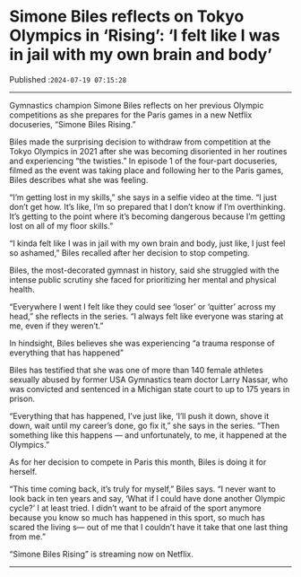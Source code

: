 # Simone Biles reflects on Tokyo Olympics in ‘Rising’: ‘I felt like I was in jail with my own brain and body’

Published :`2024-07-19 07:15:28`

---

Gymnastics champion Simone Biles reflects on her previous Olympic competitions as she prepares for the Paris games in a new Netflix docuseries, “Simone Biles Rising.”

Biles made the surprising decision to withdraw from competition at the Tokyo Olympics in 2021 after she was becoming disoriented in her routines and experiencing “the twisties.” In episode 1 of the four-part docuseries, filmed as the event was taking place and following her to the Paris games, Biles describes what she was feeling.

“I’m getting lost in my skills,” she says in a selfie video at the time. “I just don’t get how. It’s like, I’m so prepared that I don’t know if I’m overthinking. It’s getting to the point where it’s becoming dangerous because I’m getting lost on all of my floor skills.”

“I kinda felt like I was in jail with my own brain and body, just like, I just feel so ashamed,” Biles recalled after her decision to stop competing.

Biles, the most-decorated gymnast in history, said she struggled with the intense public scrutiny she faced for prioritizing her mental and physical health.

“Everywhere I went I felt like they could see ‘loser’ or ‘quitter’ across my head,” she reflects in the series. “I always felt like everyone was staring at me, even if they weren’t.”

In hindsight, Biles believes she was experiencing “a trauma response of everything that has happened”

Biles has testified that she was one of more than 140 female athletes sexually abused by former USA Gymnastics team doctor Larry Nassar, who was convicted and sentenced in a Michigan state court to up to 175 years in prison.

“Everything that has happened, I’ve just like, ‘I’ll push it down, shove it down, wait until my career’s done, go fix it,” she says in the series. “Then something like this happens — and unfortunately, to me, it happened at the Olympics.”

As for her decision to compete in Paris this month, Biles is doing it for herself.

“This time coming back, it’s truly for myself,” Biles says. “I never want to look back in ten years and say, ‘What if I could have done another Olympic cycle?’ I at least tried. I didn’t want to be afraid of the sport anymore because you know so much has happened in this sport, so much has scared the living s— out of me that I couldn’t have it take that one last thing from me.”

“Simone Biles Rising” is streaming now on Netflix.

---


